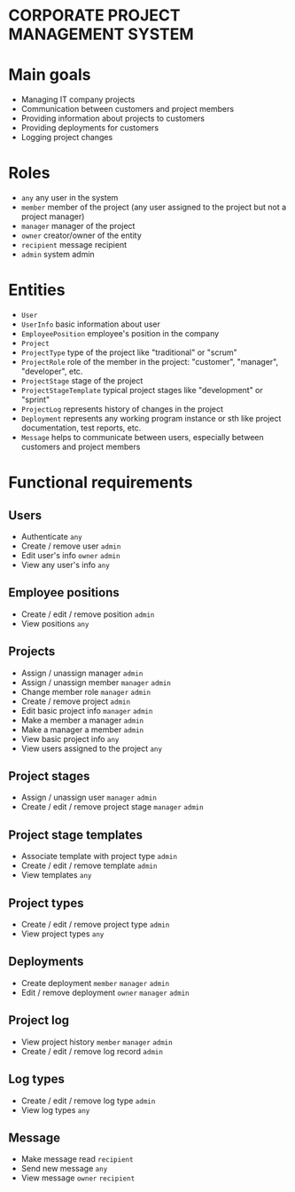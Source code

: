 # **CORPORATE PROJECT MANAGEMENT SYSTEM**

# Main goals
* Managing IT company projects
* Communication between customers and project members
* Providing information about projects to customers
* Providing deployments for customers
* Logging project changes

# Roles
* `any` any user in the system
* `member` member of the project (any user assigned to the project but not a project manager)
* `manager` manager of the project
* `owner` creator/owner of the entity
* `recipient` message recipient
* `admin` system admin

# Entities

* `User`
* `UserInfo` basic information about user
* `EmployeePosition` employee's position in the company
* `Project`
* `ProjectType` type of the project like "traditional" or "scrum"
* `ProjectRole` role of the member in the project: "customer", "manager", "developer", etc.
* `ProjectStage` stage of the project
* `ProjectStageTemplate` typical project stages like "development" or "sprint"
* `ProjectLog` represents history of changes in the project
* `Deployment` represents any working program instance or sth like project documentation, test reports, etc.
* `Message` helps to communicate between users, especially between customers and project members

# Functional requirements
## Users
* Authenticate `any`
* Create / remove user `admin`
* Edit user's info `owner` `admin`
* View any user's info `any`
## Employee positions
* Create / edit / remove position `admin`
* View positions `any`
## Projects
* Assign / unassign manager `admin`
* Assign / unassign member `manager` `admin`
* Change member role `manager` `admin`
* Create / remove project `admin`
* Edit basic project info `manager` `admin`
* Make a member a manager `admin`
* Make a manager a member `admin`
* View basic project info `any`
* View users assigned to the project `any`
## Project stages
* Assign / unassign user `manager` `admin`
* Create / edit / remove project stage `manager` `admin`
## Project stage templates
* Associate template with project type `admin`
* Create / edit / remove template `admin`
* View templates `any`
## Project types
* Create / edit / remove project type `admin`
* View project types `any`
## Deployments
* Create deployment `member` `manager` `admin`
* Edit / remove deployment `owner` `manager` `admin`
## Project log
* View project history `member` `manager` `admin`
* Create / edit / remove log record `admin`
## Log types
* Create / edit / remove log type `admin`
* View log types `any`
## Message
* Make message read `recipient`
* Send new message `any`
* View message `owner` `recipient`